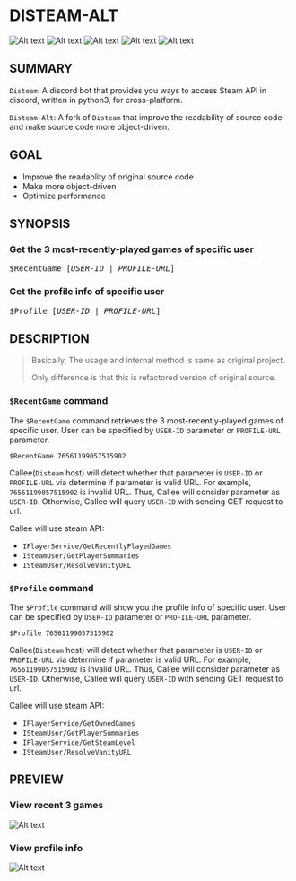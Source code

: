 # DISTEAM-ALT

![Alt text](https://img.shields.io/github/languages/code-size/Sharp0802/Disteam)
![Alt text](https://img.shields.io/github/directory-file-count/Sharp0802/Disteam)
![Alt text](https://img.shields.io/tokei/lines/github/Sharp0802/disteam)
![Alt text](https://img.shields.io/github/issues/Sharp0802/disteam)
![Alt text](https://img.shields.io/github/commit-activity/m/Sharp0802/disteam)

## SUMMARY

`Disteam`: 
A discord bot that provides you ways to access Steam API in discord, 
written in python3,
for cross-platform.

`Disteam-Alt`:
A fork of `Disteam` that improve the readability of source code and make source code more object-driven.

## GOAL

- Improve the readablity of original source code
- Make more object-driven
- Optimize performance

## SYNOPSIS

### Get the 3 most-recently-played games of specific user

<pre>
$RecentGame [<i>USER-ID</i> | <i>PROFILE-URL</i>]
</pre>

### Get the profile info of specific user

<pre>
$Profile [<i>USER-ID</i> | <i>PROFILE-URL</i>]
</pre>

## DESCRIPTION

> Basically, The usage and internal method is same as original project.
>
> Only difference is that this is refactored version of original source.

### `$RecentGame` command

The `$RecentGame` command retrieves the 3 most-recently-played games of specific user.
User can be specified by `USER-ID` parameter or `PROFILE-URL` parameter.

```
$RecentGame 76561199057515902
```

Callee(`Disteam` host) will detect whether that parameter is `USER-ID` or `PROFILE-URL` via determine if parameter is valid URL.
For example, `76561199057515902` is invalid URL.
Thus, Callee will consider parameter as `USER-ID`.
Otherwise, Callee will query `USER-ID` with sending GET request to url.

Callee will use steam API: 
- `IPlayerService/GetRecentlyPlayedGames`
- `ISteamUser/GetPlayerSummaries`
- `ISteamUser/ResolveVanityURL`

### `$Profile` command

The `$Profile` command will show you the profile info of specific user.
User can be specified by `USER-ID` parameter or `PROFILE-URL` parameter.

```
$Profile 76561199057515902
```

Callee(`Disteam` host) will detect whether that parameter is `USER-ID` or `PROFILE-URL` via determine if parameter is valid URL.
For example, `76561199057515902` is invalid URL.
Thus, Callee will consider parameter as `USER-ID`.
Otherwise, Callee will query `USER-ID` with sending GET request to url.

Callee will use steam API: 
- `IPlayerService/GetOwnedGames`
- `ISteamUser/GetPlayerSummaries`
- `IPlayerService/GetSteamLevel`
- `ISteamUser/ResolveVanityURL`


## PREVIEW

### View recent 3 games

![Alt text](https://raw.githubusercontent.com/dev-ruby/Disteam/main/preview/RecentGame_Screenshot.png)

### View profile info

![Alt text](https://raw.githubusercontent.com/dev-ruby/Disteam/main/preview/Profile_Screenshot.png)
